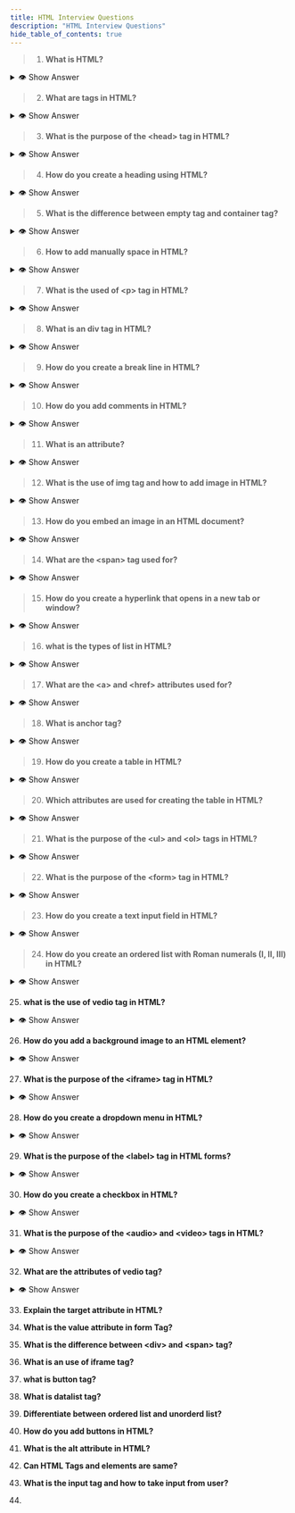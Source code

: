 ```yaml
---
title: HTML Interview Questions
description: "HTML Interview Questions"
hide_table_of_contents: true
---
```


> 1. **What is HTML?**

<details>
  <summary>👁 Show Answer</summary>
  <p>
   
      HTML is a language which is used to create website. HTML stands for Hyper Text Markup Language and is used to create web pages.

  </p>

</details>

> 2. **What are tags in HTML?**

<details>
  <summary>👁️ Show Answer</summary>
  <p>
   
 HTML tags are used to provide meaning or effect to content. And also it provides special information about the content. It has opening and closing.

  </p>

</details>

> 3.  **What is the purpose of the &lt;head&gt; tag in HTML?**

<details>
  <summary>👁 Show Answer</summary>
  <p>
   
 The purpose of the head tag is to discribe the identity of webpage.

  </p>

</details>

> 4. **How do you create a heading using HTML?**

<details>
  <summary>👁 Show Answer</summary>
  <p>
   
    We can create a heading using heading tag. There are 6 heading tags in html such as &lt;h1&gt;,&lt;h2&gt;, &lt;h3&gt;, &lt;h4&gt;, &lt;h5&gt;, &lt;h6&gt;. &lt;h1&gt; is a largest heading and &lt;h6&gt; is a smallest heading.

  </p>

</details>

> 5. **What is the difference between empty tag and container tag?**

<details>
  <summary>👁 Show Answer</summary>
  <p>
   
        
       The empty tag does not have content like the &lt;br&gt; tag. There is no need to close the empty tag. A container tag is a tag that contains both opening and closing tags. &lt;b&gt; &lt;/b&gt; and &lt;body&gt; &lt;/body&gt;.


  </p>

</details>

> 6. **How to add manually space in HTML?**

<details>
  <summary>👁️ Show Answer</summary>
  <p>
   
        If you want to add manually space in your HTML code then you can use &nbsp; means non-breaking space.

  </p>

</details>

> 7. **What is the used of &lt;p&gt; tag in HTML?**

<details>
  <summary>👁 Show Answer</summary>
  <p>
      
                In HTML paragraph tag is used to defined a block of text in paragraph.

  </p>

</details>

> 8. **What is an div tag in HTML?**

<details>
  <summary>👁 Show Answer</summary>
  <p>
    
         Div tag in HTML is used to create a division, separate block or a section. We can use paragraph tag in div tag but we cannot use div tag in paragraph tag.

   </p>

</details>

> 9. **How do you create a break line in HTML?**

<details>
  <summary>👁 Show Answer</summary>
  <p>
    
               We can create a break line in HTML using &lt;br&gt; tag.

  </p>

</details>


> 10. **How do you add comments in HTML?**

<details>
  <summary>👁 Show Answer</summary>
  <p>
     
         Comments are used to understand the code easily. Comments are not displayed in the browser.  We can add comments in HTML by  these format.

 </p>

</details>

> 11. **What is an attribute?**

<details>
  <summary>👁 Show Answer</summary>
  <p>
   
      Attributes are used to describe tags or to provide more information about tags.

  </p>

</details>

> 12. **What is the use of img tag and how to add image in HTML?**

<details>
  <summary>👁 Show Answer</summary>
  <p>
      
        The img tag is used to add an image to an HTML page. The syntax to add image is &lt;img src="url"/&gt;. The src attribute is used to provide the source or path of the image.

  </p>

</details>

> 13. **How do you embed an image in an HTML document?**

<details>
  <summary>👁 Show Answer</summary>
  <p>
     
           We can embed images in an HTML document by using &lt;img&gt; tag. The format to add image is &lt;img src="url"/&gt;

  </p>

</details>

> 14. **What are the &lt;span&gt; tag used for?**

<details>
  <summary>👁 Show Answer</summary>
  <p>
     
        The &lt;span&gt; tag is a text inline selector that selects a particular text. &lt;span&gt; tag does not have a self-effect.

  </p>

</details>

> 15. **How do you create a hyperlink that opens in a new tab or window?**

<details>
  <summary>👁 Show Answer</summary>
  <p>
   
       To create a link that opens in a new tab then used target_blank attribute must be used in the href tag.

  </p>

</details>

> 16. **what is the types of list in HTML?**

<details>
  <summary>👁 Show Answer</summary>
  <p>
   
       There are two types of lists in HTML. first is an ordered list and second is an unordered list.

  </p>

</details>

> 17. **What are the &lt;a&gt; and &lt;href&gt; attributes used for?**

<details>
  <summary>👁 Show Answer</summary>
  <p>
   
        The &lt;a&gt; tag is used to create hyperlinks in HTML. And &lt;href&gt; This attribute specifies the URL or destination of the hyperlink.

  </p>

</details>   


> 18. **What is anchor tag?**

<details>
  <summary>👁 Show Answer</summary>
  <p>
    
                An anchor tag is used to create hyperlinks that allow users to navigate from one page to another. It is typically used in the body of an html document. The syntax is &lt;a href="url"&gt;Text &lt;a&gt;. The href attribute specifies the URL or destination of the hyperlink.

  </p>

</details>

> 19. **How do you create a table in HTML?**

<details>
  <summary>👁 Show Answer</summary>
  <p>
    
       The &lt;table&gt; tag is used to create and represents an HTML table. The table tag arranges data in rows and column format.

  </p>

</details>


> 20. **Which attributes are used for creating the table in HTML?**

<details>
  <summary>👁 Show Answer</summary>
  <p>
     
Table row &lt;tr&gt; represents the row in the table.
Table cell &lt;td&gt; represent cell in table.
Header cell &lt;th&gt; represent header cell in table.
Colspace attribute used for represents the number of columns in cell span.
Rowspace attribute used for represents the number of rows in cell span.

  </p>

</details>

> 21. **What is the purpose of the &lt;ul&gt; and &lt;ol&gt; tags in HTML?**

<details>
  <summary>👁 Show Answer</summary>
  <p>
   
       The purpose of the unordered list is to create a list of items which doesn't have any ordered. The purpose of the ordered list is to create a list of items that have specific order or sequence.

  </p>

</details>

> 22. **What is the purpose of the &lt;form&gt; tag in HTML?**

<details>
  <summary>👁 Show Answer</summary>
  <p>
    
           The purpose of the form tag is to take input from the user in HTML form.

  </p>

</details>

> 23. **How do you create a text input field in HTML?**

<details>
  <summary>👁 Show Answer</summary>
  <p>
    
             We can create a text input field in HTML by an using input tag.&lt;input type="text"&gt;

  </p>

</details>

> 24. **How do you create an ordered list with Roman numerals (I, II, III) in HTML?**

<details>
  <summary>👁 Show Answer</summary>
  <p>
   


  </p>

</details>

25. **what is the use of vedio tag in HTML?**

<details>
  <summary>👁 Show Answer</summary>
  <p>
      
      The vedio tag in HTML is used to display a vedios on a webpage.

  </p>

</details>

26. **How do you add a background image to an HTML element?**

<details>
  <summary>👁 Show Answer</summary>
  <p>
    
        To add a background image to an HTML element, use CSS with the background-image property, setting its value to the URL of the desired image file.

  </p>

</details>

27. **What is the purpose of the &lt;iframe&gt; tag in HTML?**

<details>
  <summary>👁 Show Answer</summary>
  <p>
   
        The purpose of the &lt;iframe&gt; tag is to integrate other webpages or the resources of the webpage.

  </p>

</details>

28. **How do you create a dropdown menu in HTML?**

<details>
  <summary>👁 Show Answer</summary>
  <p>
    
       We can create a dropdown menu using &lt;select&gt; tag. The &lt;select&gt; tag are contain multiple option tag. &lt;option&gt; tag are used to display available options in drop-down.

Syntax

&lt;select&gt;<br/>
&lt;option&gt;&lt;/option&gt;  
 &lt;option&gt;&lt;/option&gt; <br/>
&lt;/select&gt;

  </p>

</details>

29. **What is the purpose of the &lt;label&gt; tag in HTML forms?**

<details>
  <summary>👁 Show Answer</summary>
  <p>
   
      The purpose of the &lt;label&gt; tag is to specify a label for &lt;input&gt; tag. The label is a normal text, its shows information about your input element.

  </p>

</details>

30. **How do you create a checkbox in HTML?**

<details>
  <summary>👁 Show Answer</summary>
  <p>
   
      We can create a checkbox in HTML using &lt;input type="checkbox"&gt;. The checkbox is always square and it shows multiple selections.

  </p>

</details>

31. **What is the purpose of the &lt;audio&gt; and &lt;video&gt; tags in HTML?**

<details>
  <summary>👁 Show Answer</summary>
  <p>
   
        The purpose of the &lt;audio&gt; tag is to show audio on a web page in HTML. The purpose of the vedio tag is to show vedio on web page. 
  </p>

</details>

32. **What are the attributes of vedio tag?**

<details>
  <summary>👁 Show Answer</summary>
  <p>
   
       The vedio tag has various attributes<br/>
1. Controls :  Adds vedio controls such as play, pause, volume and fullscreen toggle.<br/>
2. Height and width : 
  </p>

</details>

33. **Explain the target attribute in HTML?**

34. **What is the value attribute in form Tag?**

35. **What is the difference between &lt;div&gt; and &lt;span&gt; tag?**

36. **What is an use of iframe tag?**

37. **what is button tag?**

38. **What is datalist tag?**

39. **Differentiate between ordered list and unorderd list?**

40. **How do you add buttons in HTML?**

41. **What is the alt attribute in HTML?**

42. **Can HTML Tags and elements are same?**

43. **What is the input tag and how to take input from user?**

44.
